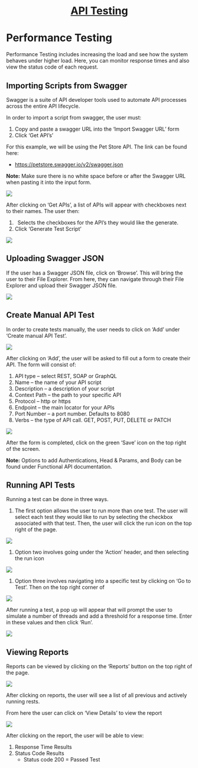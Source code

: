 <h1 style="text-align: center; text-decoration:underline; font-weight: bold;">API Testing</h1>

# Performance Testing
Performance Testing includes increasing the load and see how the system behaves under higher load. Here, you can monitor response times and also view the status code of each request.

## Importing Scripts from Swagger
Swagger is a suite of API developer tools used to automate API processes across the entire API lifecycle.

In order to import a script from swagger, the user must: 

1. Copy and paste a swagger URL into the ‘Import Swagger URL’ form
1. Click ‘Get API’s’

For this example, we will be using the Pet Store API. The link can be found here: 

- <https://petstore.swagger.io/v2/swagger.json>

**Note:** Make sure there is no white space before or after the Swagger URL when pasting it into the input form. 

![](../../../_media/_apiImgs/Aspose.Words.1a0bb08a-a30f-4674-a26b-60d476b195cd.053.png)

After clicking on ‘Get APIs’, a list of APIs will appear with checkboxes next to their names. The user then: 

1. ` `Selects the checkboxes for the API’s they would like the generate. 
1. Click ‘Generate Test Script’

![](../../../_media/_apiImgs/Aspose.Words.1a0bb08a-a30f-4674-a26b-60d476b195cd.009.png)

## Uploading Swagger JSON
If the user has a Swagger JSON file, click on ‘Browse’. This will bring the user to their File Explorer. From here, they can navigate through their File Explorer and upload their Swagger JSON file.

![](../../../_media/_apiImgs/Aspose.Words.1a0bb08a-a30f-4674-a26b-60d476b195cd.010.png)

## Create Manual API Test
In order to create tests manually, the user needs to click on ‘Add’ under ‘Create manual API Test’.

![](../../../_media/_apiImgs/Aspose.Words.1a0bb08a-a30f-4674-a26b-60d476b195cd.054.png)

After clicking on ‘Add’, the user will be asked to fill out a form to create their API. The form will consist of: 

1. API type – select REST, SOAP or GraphQL 
1. Name – the name of your API script 
1. Description – a description of your script 
1. Context Path – the path to your specific API 
1. Protocol – http or https 
1. Endpoint – the main locator for your APIs 
1. Port Number – a port number.  Defaults to 8080 
1. Verbs – the type of API call.  GET, POST, PUT, DELETE or PATCH

![](../../../_media/_apiImgs/Aspose.Words.1a0bb08a-a30f-4674-a26b-60d476b195cd.055.png)

After the form is completed, click on the green ‘Save’ icon on the top right of the screen.

**Note:** Options to add Authentications, Head & Params, and Body can be found under Functional API documentation.

## Running API Tests
Running a test can be done in three ways.

1. The first option allows the user to run more than one test. The user will select each test they would like to run by selecting the checkbox associated with that test. Then, the user will click the run icon on the top right of the page.

![](../../../_media/_apiImgs/Aspose.Words.1a0bb08a-a30f-4674-a26b-60d476b195cd.056.png)

1. Option two involves going under the ‘Action’ header, and then selecting the run icon

![](../../../_media/_apiImgs/Aspose.Words.1a0bb08a-a30f-4674-a26b-60d476b195cd.057.png)

1. Option three involves navigating into a specific test by clicking on ‘Go to Test’. Then on the top right corner of 

![](../../../_media/_apiImgs/Aspose.Words.1a0bb08a-a30f-4674-a26b-60d476b195cd.058.png)

After running a test, a pop up will appear that will prompt the user to simulate a number of threads and add a threshold for a response time. Enter in these values and then click ‘Run’.

![](../../../_media/_apiImgs/Aspose.Words.1a0bb08a-a30f-4674-a26b-60d476b195cd.012.png)

## Viewing Reports
Reports can be viewed by clicking on the ‘Reports’ button on the top right of the page.

![](../../../_media/_apiImgs/Aspose.Words.1a0bb08a-a30f-4674-a26b-60d476b195cd.059.png)

After clicking on reports, the user will see a list of all previous and actively running rests. 

From here the user can click on ‘View Details’ to view the report

![](../../../_media/_apiImgs/Aspose.Words.1a0bb08a-a30f-4674-a26b-60d476b195cd.060.png)

After clicking on the report, the user will be able to view:

1. Response Time Results
1. Status Code Results
   - Status code 200 = Passed Test